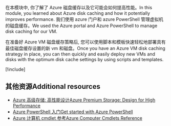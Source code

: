 <span data-ttu-id="eebfb-101">在本模块中, 你了解了 Azure 磁盘缓存以及它可能会如何提高性能。</span><span class="sxs-lookup"><span data-stu-id="eebfb-101">In this module, you learned about Azure disk caching and how it potentially improves performance.</span></span> <span data-ttu-id="eebfb-102">我们使用 azure 门户和 azure PowerShell 管理虚拟机的磁盘缓存。</span><span class="sxs-lookup"><span data-stu-id="eebfb-102">We used the Azure portal and Azure PowerShell to manage disk caching for our VM.</span></span>

<span data-ttu-id="eebfb-103">在准备好 Azure VM 磁盘缓存策略后, 您可以使用脚本和模板快速轻松地部署具有最佳磁盘缓存设置的新 vm 和磁盘。</span><span class="sxs-lookup"><span data-stu-id="eebfb-103">Once you have an Azure VM disk caching strategy in place, you can then quickly and easily deploy new VMs and disks with the optimum disk cache settings by using scripts and templates.</span></span>

[!include[](../../../includes/azure-sandbox-cleanup.md)]

## <a name="additional-resources"></a><span data-ttu-id="eebfb-104">其他资源</span><span class="sxs-lookup"><span data-stu-id="eebfb-104">Additional resources</span></span>

- [<span data-ttu-id="eebfb-105">Azure 高级存储: 高性能设计</span><span class="sxs-lookup"><span data-stu-id="eebfb-105">Azure Premium Storage: Design for High Performance</span></span>](https://docs.microsoft.com/azure/virtual-machines/windows/premium-storage-performance)
- [<span data-ttu-id="eebfb-106">Azure PowerShell 入门</span><span class="sxs-lookup"><span data-stu-id="eebfb-106">Get started with Azure PowerShell</span></span>](https://docs.microsoft.com/powershell/azure/get-started-azureps)
- [<span data-ttu-id="eebfb-107">Azure 计算机 cmdlet 参考</span><span class="sxs-lookup"><span data-stu-id="eebfb-107">Azure Computer Cmdlets Reference</span></span>](https://docs.microsoft.com/powershell/module/azurerm.compute#vm_disks)
